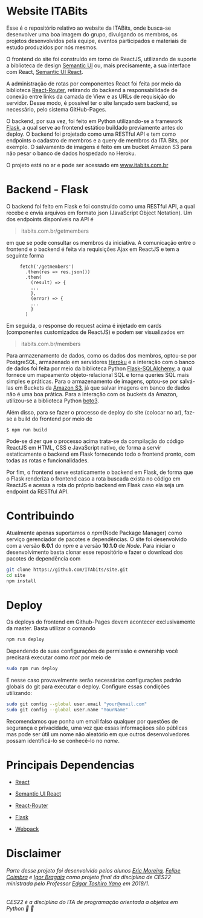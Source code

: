 
Website ITABits
==========

Esse é o repositório relativo ao website da ITABits, onde busca-se desenvolver uma boa imagem do grupo, divulgando os membros, os projetos desenvolvidos pela equipe, eventos participados e materiais de estudo produzidos por nós mesmos.

O frontend do site foi construído em torno de ReactJS, utilizando de suporte a biblioteca de design [Semantic UI](https://semantic-ui.com/) ou, mais precisamente, a sua interface com React, [Semantic UI React](https://react.semantic-ui.com/introduction).

A administração de rotas por componentes React foi feita por meio da biblioteca [React-Router](https://reacttraining.com/react-router/), retirando do backend a responsabilidade de conexão entre links da camada de View e as URLs de requisição do servidor. Desse modo, é possível ter o site lançado sem backend, se necessário, pelo sistema GitHub-Pages.

O backend, por sua vez, foi feito em Python utilizando-se a framework [Flask](http://flask.pocoo.org/), a qual serve ao frontend estático buildado previamente antes do deploy. O backend foi projetado como uma RESTful API e tem como endpoints o cadastro de membros e a query de membros da ITA Bits, por exemplo. O salvamento de imagens é feito em um bucket Amazon S3 para não pesar o banco de dados hospedado no Heroku.

O projeto está no ar e pode ser acessado em www.itabits.com.br

Backend - Flask
==========
O backend foi feito em Flask e foi construído como uma RESTful API, a qual recebe e envia arquivos em formato json (JavaScript Object Notation). Um dos endpoints disponíveis na API é
> itabits.com.br/getmembers

em que se pode consultar os membros da iniciativa. A comunicação entre o frontend e o backend é feita via requisições Ajax em ReactJS e tem a seguinte forma
```
     fetch('/getmembers')
       .then(res => res.json())
       .then(
         (result) => {
         ...
         },
         (error) => {
         ...
         }
       )
```

Em seguida, o response do request acima é injetado em cards (componentes customizados de ReactJS) e podem ser visualizados em
> itabits.com.br/members

Para armazenamento de dados, como os dados dos membros, optou-se por PostgreSQL, armazenado em servidores [Heroku](https://www.heroku.com) e a interação com o banco de dados foi feita por meio da biblioteca Python [Flask-SQLAlchemy](http://flask-sqlalchemy.pocoo.org/), a qual fornece um mapeamento objeto-relacional SQL e torna queries SQL mais simples e práticas. Para o armazenamento de imagens, optou-se por salvá-las em Buckets da [Amazon S3](https://docs.aws.amazon.com/pt_br/AmazonS3/latest/dev/Welcome.html), já que salvar imagens em banco de dados não é uma boa prática. Para a interação com os buckets da Amazon, utilizou-se a biblioteca Python [boto3](https://boto3.readthedocs.io/).  

Além disso, para se fazer o processo de deploy do site (colocar no ar), faz-se a build do frontend por meio de
```
$ npm run build
```
Pode-se dizer que o processo acima trata-se da compilação do código ReactJS em HTML, CSS e JavaScript nativo, de forma a servir estaticamente o backend em Flask fornecendo todo o frontend pronto, com todas as rotas e funcionalidades.

Por fim, o frontend serve estaticamente o backend em Flask, de forma que o Flask renderiza o frontend caso a rota buscada exista no código em ReactJS e acessa a rota do próprio backend em Flask caso ela seja um endpoint da RESTful API.


Contribuindo
==========

Atualmente apenas suportamos o *npm*(Node Package Manager) como serviço gerenciador de pacotes e dependências. O site foi desenvolvido com a versão **6.0.1** do *npm* e a versão **10.1.0** de *Node*. Para iniciar o desenvolvimento basta clonar esse repositório e fazer o download dos pacotes de dependência com

```sh
git clone https://github.com/ITAbits/site.git
cd site
npm install
```

Deploy
=========
Os deploys do frontend em Github-Pages devem acontecer exclusivamente da master. Basta utilizar o comando

```sh
npm run deploy
```

Dependendo de suas configurações de permissão e ownership você precisará executar como _root_ por meio de

```sh
sudo npm run deploy
```

E nesse caso provavelmente serão necessárias configurações padrão globais do git para executar o deploy.
Configure essas condições utilizando:

```sh
sudo git config --global user.email "your@email.com"
sudo git config --global user.name "YourName"
```

Recomendamos que ponha um email falso qualquer por questões de segurança e privacidade, uma vez que essas informaçãoes são públicas mas pode ser útil um nome não aleatório em que outros desenvolvedores possam identificá-lo se conhecê-lo no _name_.

Principais Dependencias
============

* [React](https://reactjs.org/)

* [Semantic UI React](https://react.semantic-ui.com/introduction)

* [React-Router](https://reacttraining.com/react-router/)

* [Flask](http://flask.pocoo.org/)

* [Webpack](https://webpack.js.org/)

Disclaimer
============
###### Parte desse projeto foi desenvolvido pelos alunos [Eric Moreira](https://github.com/ericpqmor), [Felipe Coimbra](https://github.com/FelipeCoimbra) e [Igor Bragaia](https://github.com/igorbragaia) como projeto final da disciplina de CES22 ministrada pelo Professor [ Edgar Toshiro Yano](http://buscatextual.cnpq.br/buscatextual/visualizacv.do?id=K4798593T1&idiomaExibicao=2) em 2018/1.
###### *CES22 é a disciplina do ITA de programação orientada a objetos em Python :snake: :snake:*

